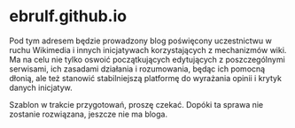 # ebrulf.github.io

Pod tym adresem będzie prowadzony blog poświęcony uczestnictwu w ruchu Wikimedia i innych inicjatywach korzystających z mechanizmów wiki. Ma na celu nie tylko oswoić początkujących edytujących z poszczególnymi serwisami, ich zasadami działania i rozumowania, będąc ich pomocną dłonią, ale też stanowić stabilniejszą platformę do wyrażania opinii i krytyk danych inicjatyw.

Szablon w trakcie przygotowań, proszę czekać. Dopóki ta sprawa nie zostanie rozwiązana, jeszcze nie ma bloga.
